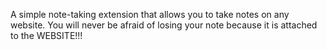 A simple note-taking extension that allows you to take notes on any website. You will never be afraid of losing your note because it is attached to the WEBSITE!!!